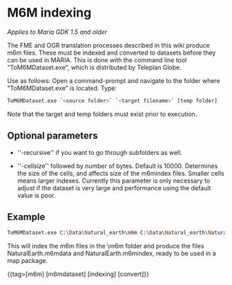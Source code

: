 # M6M indexing

*Applies to Maria GDK 1.5 and older*

The FME and OGR translation processes described in this wiki produce m6m files. These must be indexed and converted to datasets before they can be used in MARIA. This is done with the command line tool "ToM6MDataset.exe", which is distributed by Teleplan Globe. 

Use as follows: Open a command-prompt and navigate to the folder where "ToM6MDataset.exe" is located. Type: 

```bash
ToM6MDataset.exe `<source folder>` `<target filename>` [temp folder]
```
Note that the target and temp folders must exist prior to execution.
## Optional parameters

*  ''-recursive'' if you want to go through subfolders as well. 

*  ''-cellsize'' followed by number of bytes. Default is 10000. Determines the size of the cells, and affects size of the m6mindex files. Smaller cells means larger indexes. Currently this parameter is only necessary to adjust if the dataset is very large and performance using the default value is poor.

## Example

```bash
ToM6MDataset.exe C:\Data\Natural_earth\m6m C:\Data\Natural_earth\NaturalEarth -t C:\Data\tempfolder -recursive -cellsize 1200
```

This will index the m6m files in the \m6m folder and produce the files NaturalEarth.m6mdata and NaturalEarth.m6mindex, ready to be used in a map package.


{{tag>[m6m] [m6mdataset] [indexing] [convert]}}


